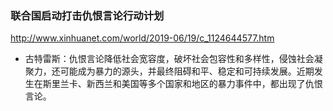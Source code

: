 ### 联合国启动打击仇恨言论行动计划
http://www.xinhuanet.com/world/2019-06/19/c_1124644577.htm
- 古特雷斯：仇恨言论降低社会宽容度，破坏社会包容性和多样性，侵蚀社会凝聚力，还可能成为暴力的源头，并最终阻碍和平、稳定和可持续发展。近期发生在斯里兰卡、新西兰和美国等多个国家和地区的暴力事件中，都出现了仇恨言论。